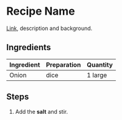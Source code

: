 # Recipe Name
[Link](linkexample.com), description and background.

## Ingredients
| Ingredient | Preparation | Quantity |
| ---------- | ----------- | -------- |
| Onion | dice | 1 large |

## Steps
1. Add the **salt** and stir.
